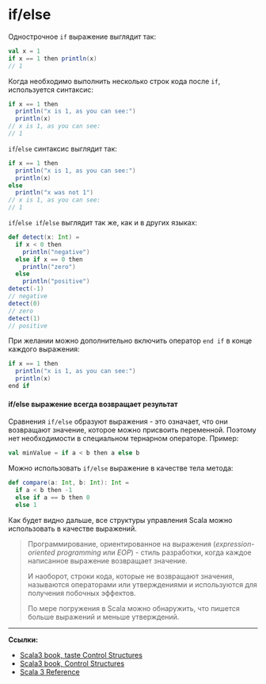 # if/else

Однострочное `if` выражение выглядит так:

```scala
val x = 1
if x == 1 then println(x)
// 1
```

Когда необходимо выполнить несколько строк кода после `if`, используется синтаксис:

```scala
if x == 1 then
  println("x is 1, as you can see:")
  println(x)
// x is 1, as you can see:
// 1
```

`if`/`else` синтаксис выглядит так:

```scala
if x == 1 then
  println("x is 1, as you can see:")
  println(x)
else
  println("x was not 1")
// x is 1, as you can see:
// 1
```

`if`/`else if`/`else` выглядит так же, как и в других языках:

```scala
def detect(x: Int) = 
  if x < 0 then
    println("negative")
  else if x == 0 then
    println("zero")
  else
    println("positive")
detect(-1)    
// negative    
detect(0) 
// zero 
detect(1) 
// positive 
```

При желании можно дополнительно включить оператор `end if` в конце каждого выражения:

```scala
if x == 1 then
  println("x is 1, as you can see:")
  println(x)
end if
```

#### if/else выражение всегда возвращает результат

Сравнения `if/else` образуют выражения - это означает, что они возвращают значение,  которое можно присвоить переменной.
Поэтому нет необходимости в специальном тернарном операторе.
Пример:

```scala
val minValue = if a < b then a else b
```

Можно использовать `if/else` выражение в качестве тела метода:

```scala
def compare(a: Int, b: Int): Int =
  if a < b then -1
  else if a == b then 0
  else 1
```

Как будет видно дальше, все структуры управления Scala можно использовать в качестве выражений.

> Программирование, ориентированное на выражения (_expression-oriented programming_ или _EOP_) -
> стиль разработки, когда каждое написанное выражение возвращает значение.
>
> И наоборот, строки кода, которые не возвращают значения, называются операторами или утверждениями
> и используются для получения побочных эффектов.
>
> По мере погружения в Scala можно обнаружить, что пишется больше выражений и меньше утверждений.


---

**Ссылки:**

- [Scala3 book, taste Control Structures](https://docs.scala-lang.org/scala3/book/taste-control-structures.html)
- [Scala3 book, Control Structures](https://docs.scala-lang.org/scala3/book/control-structures.html)
- [Scala 3 Reference](https://docs.scala-lang.org/scala3/reference/changed-features/match-syntax.html)
